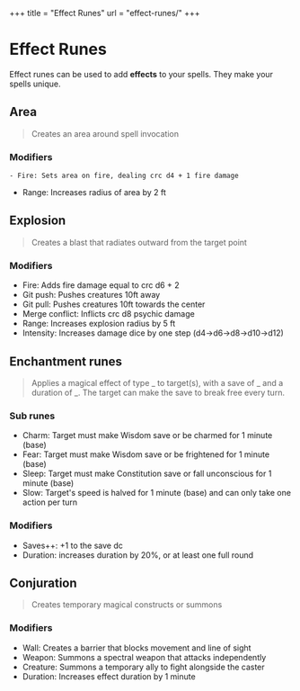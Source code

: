 +++
title = "Effect Runes"
url = "effect-runes/"
+++

# Effect Runes

Effect runes can be used to add **effects** to your spells. They make your spells unique.

## Area

> Creates an area around spell invocation

### Modifiers

    - Fire: Sets area on fire, dealing crc d4 + 1 fire damage 
- Range: Increases radius of area by 2 ft

## Explosion

> Creates a blast that radiates outward from the target point

### Modifiers

- Fire: Adds fire damage equal to crc d6 + 2
- Git push: Pushes creatures 10ft away
- Git pull: Pushes creatures 10ft towards the center
- Merge conflict: Inflicts crc d8 psychic damage
- Range: Increases explosion radius by 5 ft
- Intensity: Increases damage dice by one step (d4→d6→d8→d10→d12)

## Enchantment runes

> Applies a magical effect of type _ to target(s), with a save of _ and a duration of _. The target can make the save to break free every turn.

### Sub runes

- Charm: Target must make Wisdom save or be charmed for 1 minute (base)
- Fear: Target must make Wisdom save or be frightened for 1 minute (base)
- Sleep: Target must make Constitution save or fall unconscious for 1 minute (base)
- Slow: Target's speed is halved for 1 minute (base) and can only take one action per turn

### Modifiers

- Saves++: +1 to the save dc
- Duration: increases duration by 20%, or at least one full round

## Conjuration

> Creates temporary magical constructs or summons

### Modifiers

- Wall: Creates a barrier that blocks movement and line of sight
- Weapon: Summons a spectral weapon that attacks independently
- Creature: Summons a temporary ally to fight alongside the caster
- Duration: Increases effect duration by 1 minute